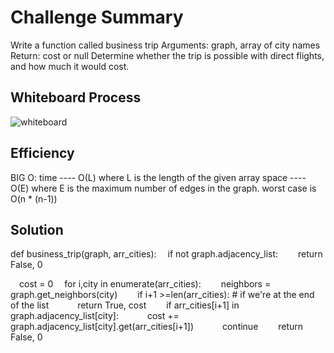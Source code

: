# Challenge Summary
Write a function called business trip
Arguments: graph, array of city names
Return: cost or null
Determine whether the trip is possible with direct flights, and how much it would cost.

## Whiteboard Process
![whiteboard](./CC371WB.png)

## Efficiency
BIG O:
time ---- O(L) where L is the length of the given array
space ---- O(E) where E is the maximum number of edges in the graph. worst case is O(n * (n-1))

## Solution
def business_trip(graph, arr_cities):
 if not graph.adjacency_list:
  return False, 0

 cost = 0
 for i,city in enumerate(arr_cities):
  neighbors = graph.get_neighbors(city)
  if i+1 >=len(arr_cities): # if we're at the end of the list
   return True, cost
  if arr_cities[i+1] in graph.adjacency_list[city]:
   cost += graph.adjacency_list[city].get(arr_cities[i+1])
   continue
  return False, 0
